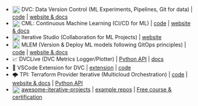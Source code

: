 - <img width="20px" style="vertical-align: text-top;" src="https://static.iterative.ai/logo/dvc.svg"/> DVC: Data Version Control (ML Experiments, Pipelines, Git for data) | [code](https://github.com/iterative/dvc) | [website & docs](https://dvc.org)
- <img width="20px" style="vertical-align: text-top;" src="https://static.iterative.ai/logo/cml.svg"/> CML: Continuous Machine Learning (CI/CD for ML) | [code](https://github.com/iterative/cml) | [website & docs](https://cml.dev)
- <img width="20px" style="vertical-align: text-top;" src="https://static.iterative.ai/logo/studio.svg"/> Iterative Studio (Collaboration for ML Projects) | [website](https://studio.iterative.ai)
- <img width="20px" style="vertical-align: text-top;" src="https://static.iterative.ai/logo/mlem.svg"/> MLEM (Version & Deploy ML models following GitOps principles) | [code](https://github.com/iterative/mlem) | [website & docs](https://mlem.ai)
- :chart_with_upwards_trend: DVCLive (DVC Metrics Logger/Plotter) | [Python API](https://github.com/iterative/dvclive) | [docs](https://dvc.org/doc/dvclive)
- :electric_plug: VSCode Extension for DVC | [extension](https://marketplace.visualstudio.com/items?itemName=Iterative.dvc) | [code](https://github.com/iterative/vscode-dvc)
- :cloud_with_lightning: TPI: Terraform Provider Iterative (Multicloud Orchestration) | [code](https://github.com/iterative/terraform-provider-iterative) | [website & docs](https://registry.terraform.io/providers/iterative/iterative/latest/docs) | [Python API](https://github.com/iterative/tpi)
- <img width="20px" style="vertical-align: text-top;" src="https://static.iterative.ai/logo/enterprise.svg"/> [awesome-iterative-projects](https://github.com/iterative/awesome-iterative-projects) | [example repos](https://github.com/iterative?q=topic%3Aexample&type=public&language=&sort=stargazers#org-repositories) | [Free course & certification](https://learn.iterative.ai)
